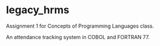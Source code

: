 # legacy_hrms

Assignment 1 for Concepts of Programming Languages class.

An attendance tracking system in COBOL and FORTRAN 77.
